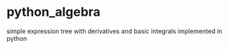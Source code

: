 # python_algebra

simple expression tree with derivatives and basic integrals implemented in python
